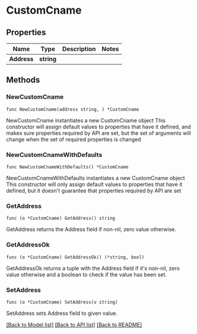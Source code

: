 # CustomCname

## Properties

Name | Type | Description | Notes
------------ | ------------- | ------------- | -------------
**Address** | **string** |  | 

## Methods

### NewCustomCname

`func NewCustomCname(address string, ) *CustomCname`

NewCustomCname instantiates a new CustomCname object
This constructor will assign default values to properties that have it defined,
and makes sure properties required by API are set, but the set of arguments
will change when the set of required properties is changed

### NewCustomCnameWithDefaults

`func NewCustomCnameWithDefaults() *CustomCname`

NewCustomCnameWithDefaults instantiates a new CustomCname object
This constructor will only assign default values to properties that have it defined,
but it doesn't guarantee that properties required by API are set

### GetAddress

`func (o *CustomCname) GetAddress() string`

GetAddress returns the Address field if non-nil, zero value otherwise.

### GetAddressOk

`func (o *CustomCname) GetAddressOk() (*string, bool)`

GetAddressOk returns a tuple with the Address field if it's non-nil, zero value otherwise
and a boolean to check if the value has been set.

### SetAddress

`func (o *CustomCname) SetAddress(v string)`

SetAddress sets Address field to given value.



[[Back to Model list]](../README.md#documentation-for-models) [[Back to API list]](../README.md#documentation-for-api-endpoints) [[Back to README]](../README.md)


